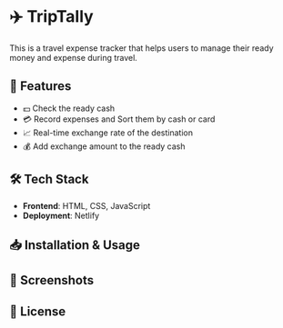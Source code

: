 # ✈️ TripTally

This is a travel expense tracker that helps users to manage their ready money and expense during travel.

## 🚀 Features

- 💵 Check the ready cash
- 💳 Record expenses and Sort them by cash or card
- 📈 Real-time exchange rate of the destination
- 💰 Add exchange amount to the ready cash

## 🛠️ Tech Stack

- **Frontend**: HTML, CSS, JavaScript
- **Deployment**: Netlify

## 📥 Installation & Usage

## 📸 Screenshots

## 📜 License
